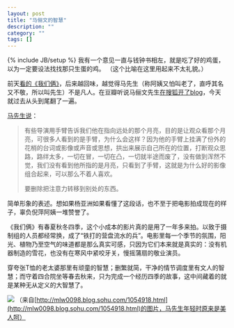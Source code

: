 ```yaml
---
layout: post
title: "马俪文的智慧"
description: ""
category: ""
tags: []
---
```

{% include JB/setup %}
我有一个意见一直与钱钟书相左，就是吃了好的鸡蛋，以为一定要设法找找那只生蛋的鸡。
（这个比喻在这里用起来不太礼貌。）

前天[看的《我们俩》](http://liuxun.yi.org/?22)，后来越回味，越觉得马先生（称阿姨又怕叫老了，直呼其名又不敬，所以叫先生）不是凡人。在豆瓣听说马俪文先生[在搜狐开了blog](http://mlw0098.blog.sohu.com/)，今天就过去从头到尾翻了一遍。

[马先生说](http://mlw0098.blog.sohu.com/1054721.html)：

> 有些导演用手臂告诉我们他在指向远处的那个月亮，目的是让观众看那个月亮，可很多人看到的是手臂，为什么会这样？因为他的手臂上挂满了份外的花梢的台词或影像或声音或思想，拱出来展示自己所在的位置，打断观众思路，路绊太多，一切在冒，一切在凸，一切就半途而废了，没有做到浑然不觉，我们没有看到他所指的是月亮，只看到了手臂，这就是为什么好的影像组合起来，可以那么不着人喜欢。
> 
> 要删除把注意力转移到别处的东西。


简单形象的表述。想如果杨亚洲如果看懂了这段话，也不至于把电影拍成现在的样子，辜负倪萍阿姨一堆赞誉了。

《我们俩》有春夏秋冬四季，这个小成本的影片真的是用了一年多来拍。以致于摄制组的人员都经常换，成了“铁打的营盘流水的兵”。电影里每一个季节的氛围，阳光、植物乃至空气的味道都是那么真实可感，只因为它们本来就是真实的：没有机器制造的雪花，也没有在寒风中紧咬牙关，慢摇蒲扇的敬业演员。

穿夸张T恤的老太婆那里有顽童的智慧；删繁就简，干净的情节调度里有文人的智慧；而守着四合院坐等春去秋来，只为完成一个经历四季的故事，这中间藏着的就是某种无从定义的大智慧了。

![](http://blog.sina.com.cn/pic/4876a18a020001xm)
（来自[http://mlw0098.blog.sohu.com/1054918.html](http://mlw0098.blog.sohu.com/1054918.html)的图片，马先生年轻时原来是美人呵）